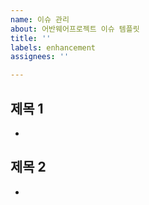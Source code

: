 ```yaml
---
name: 이슈 관리
about: 어반웨어프로젝트 이슈 템플릿
title: ''
labels: enhancement
assignees: ''

---
```


## 제목 1
-

## 제목 2
-
